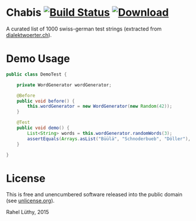# Chabis [![Build Status](https://travis-ci.org/netzwerg/chabis.svg?branch=master)](https://travis-ci.org/netzwerg/chabis) [ ![Download](https://api.bintray.com/packages/netzwerg/maven/chabis/images/download.svg) ](https://bintray.com/netzwerg/maven/chabis/_latestVersion)


A curated list of 1000 swiss-german test strings (extracted from [dialektwoerter.ch](http://dialektwoerter.ch/)).

# Demo Usage

```java
public class DemoTest {

    private WordGenerator wordGenerator;

    @Before
    public void before() {
        this.wordGenerator = new WordGenerator(new Random(42));
    }

    @Test
    public void demo() {
        List<String> words = this.wordGenerator.randomWords(3);
        assertEquals(Arrays.asList("Büülä", "Schnoderbueb", "Döller"), words);
    }

}
```
# License

This is free and unencumbered software released into the public domain (see [unlicense.org](http://unlicense.org/)).

Rahel Lüthy, 2015
